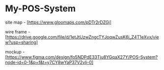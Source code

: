 # My-POS-System

 site map - [https://www.gloomaps.com/pDTr2rDZGj]
 
 wire frame - [https://drive.google.com/file/d/1etJtUzwZngcTYJoqwZusK6j_Z4T1eXvx/view?usp=sharing]
 
 mockup - [https://www.figma.com/design/fo5NDPdE33Tju8YGqaX27Y/POS-System?node-id=0-1&p=f&t=y7CY8wYaP37V2vli-0]
 
